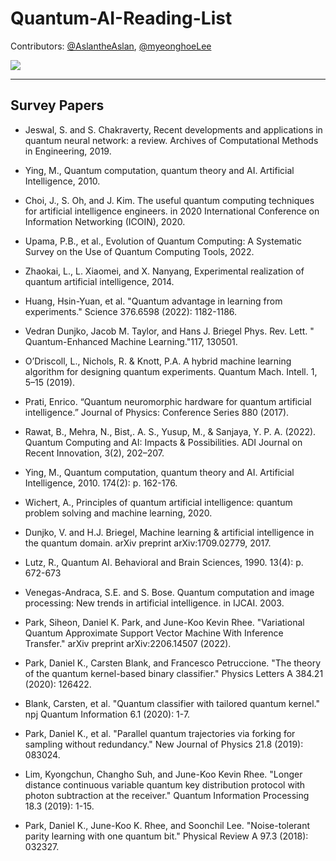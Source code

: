 # Quantum-AI-Reading-List

Contributors: [@AslantheAslan](https://github.com/AslantheAslan), [@myeonghoeLee](https://github.com/myeonghoeLee)

<a href="https://github.com/Namgyu97/Quantum-AI-Reading-List/graphs/contributors">
  <img src="https://contrib.rocks/image?repo=Namgyu97/Quantum-AI-Reading-List" />
</a>

------------------------------------------------------------------------------------
## Survey Papers

* Jeswal, S. and S. Chakraverty, Recent developments and applications in quantum neural network: a review. Archives of Computational Methods in Engineering, 2019.
* Ying, M., Quantum computation, quantum theory and AI. Artificial Intelligence, 2010.
* Choi, J., S. Oh, and J. Kim. The useful quantum computing techniques for artificial intelligence engineers. in 2020 International Conference on Information Networking (ICOIN), 2020.
* Upama, P.B., et al., Evolution of Quantum Computing: A Systematic Survey on the Use of Quantum Computing Tools, 2022.
* Zhaokai, L., L. Xiaomei, and X. Nanyang, Experimental realization of quantum artificial intelligence, 2014.

* Huang, Hsin-Yuan, et al. "Quantum advantage in learning from experiments." Science 376.6598 (2022): 1182-1186.
* Vedran Dunjko, Jacob M. Taylor, and Hans J. Briegel Phys. Rev. Lett. " Quantum-Enhanced Machine Learning."117, 130501.
* O’Driscoll, L., Nichols, R. & Knott, P.A. A hybrid machine learning algorithm for designing quantum experiments. Quantum Mach. Intell. 1, 5–15 (2019).
* Prati, Enrico. “Quantum neuromorphic hardware for quantum artificial intelligence.” Journal of Physics: Conference Series 880 (2017).
* Rawat, B., Mehra, N., Bist,. A. S., Yusup, M., & Sanjaya, Y. P. A. (2022). Quantum Computing and AI: Impacts &amp; Possibilities. ADI Journal on Recent Innovation, 3(2), 202–207.

* Ying, M., Quantum computation, quantum theory and AI. Artificial Intelligence, 2010. 174(2): p. 162-176.
* Wichert, A., Principles of quantum artificial intelligence: quantum problem solving and machine learning, 2020.
* Dunjko, V. and H.J. Briegel, Machine learning & artificial intelligence in the quantum domain. arXiv preprint arXiv:1709.02779, 2017.
* Lutz, R., Quantum AI. Behavioral and Brain Sciences, 1990. 13(4): p. 672-673
* Venegas-Andraca, S.E. and S. Bose. Quantum computation and image processing: New trends in artificial intelligence. in IJCAI. 	2003.

* Park, Siheon, Daniel K. Park, and June-Koo Kevin Rhee. "Variational Quantum Approximate Support Vector Machine With Inference Transfer." arXiv preprint arXiv:2206.14507 (2022).
* Park, Daniel K., Carsten Blank, and Francesco Petruccione. "The theory of the quantum kernel-based binary classifier." Physics Letters A 384.21 (2020): 126422.
* Blank, Carsten, et al. "Quantum classifier with tailored quantum kernel." npj Quantum Information 6.1 (2020): 1-7.
* Park, Daniel K., et al. "Parallel quantum trajectories via forking for sampling without redundancy." New Journal of Physics 21.8 (2019): 083024.
* Lim, Kyongchun, Changho Suh, and June-Koo Kevin Rhee. "Longer distance continuous variable quantum key distribution protocol with photon subtraction at the receiver." Quantum Information Processing 18.3 (2019): 1-15.
* Park, Daniel K., June-Koo K. Rhee, and Soonchil Lee. "Noise-tolerant parity learning with one quantum bit." Physical Review A 97.3 (2018): 032327.
